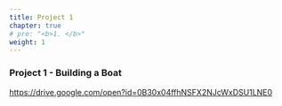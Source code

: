 ```yaml
---
title: Project 1    
chapter: true
# pre: "<b>1. </b>"
weight: 1
---
```


### Project 1 - Building a Boat

https://drive.google.com/open?id=0B30x04ffhNSFX2NJcWxDSU1LNE0
